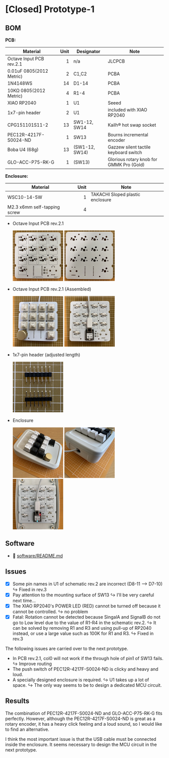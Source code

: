 # [Closed] Prototype-1

## BOM

**PCB:**

| Material | Unit | Designator | Note |
|-|-:|-|-|
| Octave Input PCB rev.2.1 | 1 | n/a | JLCPCB |
| 0.01uF 0805(2012 Metric) | 2 | C1,C2 | PCBA |
| 1N4148WS | 14 | D1-14 | PCBA |
| 10KΩ 0805(2012 Metric) | 4 | R1-4 | PCBA |
| XIAO RP2040 | 1 | U1 | Seeed |
| 1x7-pin header | 2 | U1 | included with XIAO RP2040 |
| CPG151101S11-2 | 13 | SW1-12, SW14 | Kailh®︎ hot swap socket |
| PEC12R-4217F-S0024-ND | 1 | SW13 | Bourns incremental encoder |
| Boba U4 (68g) | 13 | (SW1-12, SW14) | Gazzew silent tactile keyboard switch |
| GLO-ACC-P75-RK-G | 1 | (SW13) | Glorious rotary knob for GMMK Pro (Gold) |

**Enclosure:**

| Material | Unit | Note |
|-|-:|-|
| WSC10-14-5W | 1 | TAKACHI Sloped plastic enclosure |
| M2.3 x6mm self-tapping screw  | 4 |  |

- Octave Input PCB rev.2.1

    <img src="IMG_4543.jpg" width="160"/> <img src="IMG_4544.jpg" width="160"/>

- Octave Input PCB rev.2.1 (Assembled)

    <img src="IMG_4546.jpg" width="160"/> <img src="IMG_4547.jpg" width="160"/>

- 1x7-pin header (adjusted length)

    <img src="IMG_4545.jpg" width="160"/>

- Enclosure

    <img src="IMG_4557.jpg" width="160"/> <img src="IMG_4558.jpg" width="160"/> <img src="IMG_4559.jpg" width="160"/>

## Software

- 📄 [software/README.md](software/README.md)

## Issues

- [x] Some pin names in U1 of schematic rev.2 are incorrect (D8-11 --> D7-10)
    ↪︎ Fixed in rev.3
- [x] Pay attention to the mounting surface of SW13
    ↪︎ I'll be very careful next time...
- [x] The XIAO RP2040's POWER LED (RED) cannot be turned off because it cannot be controlled.
    ↪︎ no problem
- [x] Fatal: Rotation cannot be detected because SingalA and SignalB do not go to Low level due to the value of R1-R4 in the schematic rev.2.
    ↪︎ It can be solved by removing R1 and R3 and using pull-up of RP2040 instead, or use a large value such as 100K for R1 and R3.
    ↪︎ Fixed in rev.3

The following issues are carried over to the next prototype.

- In PCB rev.2.1, col0 will not work if the through hole of pin1 of SW13 fails.
    ↪︎ Improve routing
- The push switch of PEC12R-4217F-S0024-ND is clicky and heavy and loud.
- A specially designed enclosure is required.
    ↪︎ U1 takes up a lot of space.
    ↪︎ The only way seems to be to design a dedicated MCU circuit.

## Results

The combination of PEC12R-4217F-S0024-ND and GLO-ACC-P75-RK-G fits perfectly.
However, although the PEC12R-4217F-S0024-ND is great as a rotary encoder, it has a heavy click feeling and a loud sound, so I would like to find an alternative.

I think the most important issue is that the USB cable must be connected inside the enclosure.
It seems necessary to design the MCU circuit in the next prototype.
